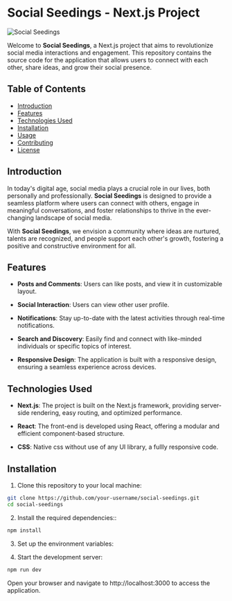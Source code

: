 # Social Seedings - Next.js Project

![Social Seedings](/path/to/your/logo.png)

Welcome to **Social Seedings**, a Next.js project that aims to revolutionize social media interactions and engagement. This repository contains the source code for the application that allows users to connect with each other, share ideas, and grow their social presence.

## Table of Contents

- [Introduction](#introduction)
- [Features](#features)
- [Technologies Used](#technologies-used)
- [Installation](#installation)
- [Usage](#usage)
- [Contributing](#contributing)
- [License](#license)

## Introduction

In today's digital age, social media plays a crucial role in our lives, both personally and professionally. **Social Seedings** is designed to provide a seamless platform where users can connect with others, engage in meaningful conversations, and foster relationships to thrive in the ever-changing landscape of social media.

With **Social Seedings**, we envision a community where ideas are nurtured, talents are recognized, and people support each other's growth, fostering a positive and constructive environment for all.

## Features

- **Posts and Comments**: Users can like posts, and view it in customizable layout.

- **Social Interaction**: Users can view other user profile.

- **Notifications**: Stay up-to-date with the latest activities through real-time notifications.

- **Search and Discovery**: Easily find and connect with like-minded individuals or specific topics of interest.

- **Responsive Design**: The application is built with a responsive design, ensuring a seamless experience across devices.

## Technologies Used

- **Next.js**: The project is built on the Next.js framework, providing server-side rendering, easy routing, and optimized performance.

- **React**: The front-end is developed using React, offering a modular and efficient component-based structure.

- **CSS**: Native css without use of any UI library, a fullly responsive code.

## Installation

1. Clone this repository to your local machine:

```bash
git clone https://github.com/your-username/social-seedings.git
cd social-seedings
```

2. Install the required dependencies::

```bash
npm install
```
3. Set up the environment variables:

4. Start the development server:

```bash
npm run dev
```

Open your browser and navigate to http://localhost:3000 to access the application.


